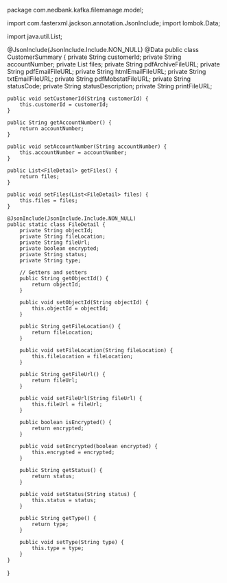 package com.nedbank.kafka.filemanage.model;

import com.fasterxml.jackson.annotation.JsonInclude;
import lombok.Data;

import java.util.List;

@JsonInclude(JsonInclude.Include.NON_NULL)
@Data
public class CustomerSummary {
    private String customerId;
    private String accountNumber;
    private List<FileDetail> files;
    private String pdfArchiveFileURL;
    private String pdfEmailFileURL;
    private String htmlEmailFileURL;
    private String txtEmailFileURL;
    private String pdfMobstatFileURL;
    private String statusCode;
    private String statusDescription;
    private String printFileURL;

    public void setCustomerId(String customerId) {
        this.customerId = customerId;
    }

    public String getAccountNumber() {
        return accountNumber;
    }

    public void setAccountNumber(String accountNumber) {
        this.accountNumber = accountNumber;
    }

    public List<FileDetail> getFiles() {
        return files;
    }

    public void setFiles(List<FileDetail> files) {
        this.files = files;
    }

    @JsonInclude(JsonInclude.Include.NON_NULL)
    public static class FileDetail {
        private String objectId;
        private String fileLocation;
        private String fileUrl;
        private boolean encrypted;
        private String status;
        private String type;

        // Getters and setters
        public String getObjectId() {
            return objectId;
        }

        public void setObjectId(String objectId) {
            this.objectId = objectId;
        }

        public String getFileLocation() {
            return fileLocation;
        }

        public void setFileLocation(String fileLocation) {
            this.fileLocation = fileLocation;
        }

        public String getFileUrl() {
            return fileUrl;
        }

        public void setFileUrl(String fileUrl) {
            this.fileUrl = fileUrl;
        }

        public boolean isEncrypted() {
            return encrypted;
        }

        public void setEncrypted(boolean encrypted) {
            this.encrypted = encrypted;
        }

        public String getStatus() {
            return status;
        }

        public void setStatus(String status) {
            this.status = status;
        }

        public String getType() {
            return type;
        }

        public void setType(String type) {
            this.type = type;
        }
    }
}

